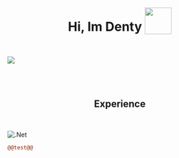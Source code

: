 <h1 align="center">
Hi, Im Denty 
  <sub><img src="https://cdn3.emoji.gg/emojis/8807-sao-alicesip.png" height="60" width="60"></sub>
  </h1>
<br/>

  ![](https://komarev.com/ghpvc/?username=DentyTxr&color=blueviolet)

<br><br>

<h2 align="center">Experience</h2>

<br> 

<p align="center">
  
  ![.Net](https://img.shields.io/badge/.NET-5C2D91?style=for-the-badge&logo=.net&logoColor=white)
  
</p>

```diff
@@test@@
```

